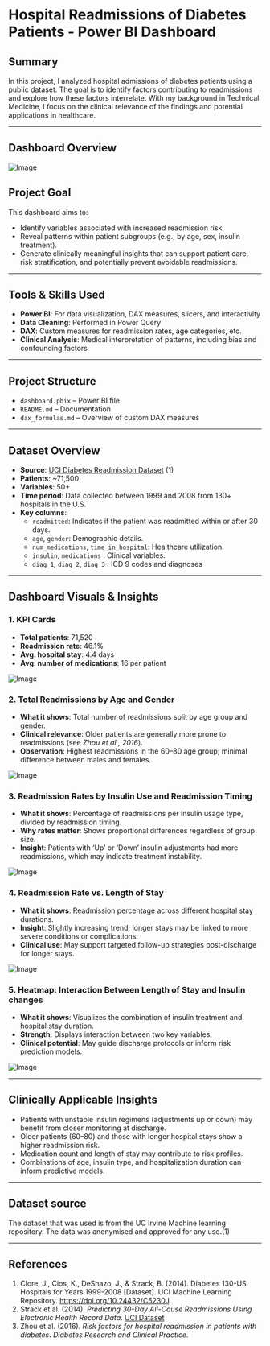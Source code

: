 # Hospital Readmissions of Diabetes Patients - Power BI Dashboard

## Summary
In this project, I analyzed hospital admissions of diabetes patients using a public dataset. The goal is to identify factors contributing to readmissions and explore how these factors interrelate. With my background in Technical Medicine, I focus on the clinical relevance of the findings and potential applications in healthcare.

---
## Dashboard Overview

![Image](https://github.com/user-attachments/assets/1b124242-b044-4eec-a1f4-8f136f99b423)



## Project Goal

This dashboard aims to:

- Identify variables associated with increased readmission risk.
- Reveal patterns within patient subgroups (e.g., by age, sex, insulin treatment).
- Generate clinically meaningful insights that can support patient care, risk stratification, and potentially prevent avoidable readmissions.

---


##  Tools & Skills Used

- **Power BI**: For data visualization, DAX measures, slicers, and interactivity  
- **Data Cleaning**: Performed in Power Query  
- **DAX**: Custom measures for readmission rates, age categories, etc.  
- **Clinical Analysis**: Medical interpretation of patterns, including bias and confounding factors

---

## Project Structure

- `dashboard.pbix` – Power BI file  
- `README.md` – Documentation  
- `dax_formulas.md` – Overview of custom DAX measures  

---

## Dataset Overview

- **Source**: [UCI Diabetes Readmission Dataset](https://archive.ics.uci.edu/ml/datasets/diabetes+130-us+hospitals+for+years+1999-2008) (1)  
- **Patients**: ~71,500  
- **Variables**: 50+  
- **Time period**: Data collected between 1999 and 2008 from 130+ hospitals in the U.S.  
- **Key columns**:
  - `readmitted`: Indicates if the patient was readmitted within or after 30 days.
  - `age`, `gender`: Demographic details.
  - `num_medications`, `time_in_hospital`: Healthcare utilization.
  - `insulin`, `medications` : Clinical variables.
  - `diag_1`, `diag_2`, `diag_3` : ICD 9 codes and diagnoses

---

## Dashboard Visuals & Insights

### 1. **KPI Cards**
- **Total patients**: 71,520  
- **Readmission rate**: 46.1%  
- **Avg. hospital stay**: 4.4 days  
- **Avg. number of medications**: 16 per patient

![Image](https://github.com/user-attachments/assets/e5fc3bbc-9bc5-4740-81e2-de41b9a563c8)

### 2. **Total Readmissions by Age and Gender**
- **What it shows**: Total number of readmissions split by age group and gender.
- **Clinical relevance**: Older patients are generally more prone to readmissions (see *Zhou et al., 2016*).
- **Observation**: Highest readmissions in the 60–80 age group; minimal difference between males and females.

![Image](https://github.com/user-attachments/assets/dbc2c095-9085-4764-bf67-5fd0b574f9c6)

### 3. **Readmission Rates by Insulin Use and Readmission Timing**
- **What it shows**: Percentage of readmissions per insulin usage type, divided by readmission timing.
- **Why rates matter**: Shows proportional differences regardless of group size.
- **Insight**: Patients with ‘Up’ or ‘Down’ insulin adjustments had more readmissions, which may indicate treatment instability.

![Image](https://github.com/user-attachments/assets/0e90e945-2c7b-4478-b83e-4b3fee8316ac)

### 4. **Readmission Rate vs. Length of Stay**
- **What it shows**: Readmission percentage across different hospital stay durations.
- **Insight**: Slightly increasing trend; longer stays may be linked to more severe conditions or complications.
- **Clinical use**: May support targeted follow-up strategies post-discharge for longer stays.

![Image](https://github.com/user-attachments/assets/f4d8c56f-6c5c-4871-9409-61c9b264759f)

### 5. **Heatmap: Interaction Between Length of Stay and Insulin changes**
- **What it shows**: Visualizes the combination of insulin treatment and hospital stay duration.
- **Strength**: Displays interaction between two key variables.
- **Clinical potential**: May guide discharge protocols or inform risk prediction models.

![Image](https://github.com/user-attachments/assets/e0006a3c-6f6c-49fd-a33b-fbdcdfda4f02)

---

## Clinically Applicable Insights

- Patients with unstable insulin regimens (adjustments up or down) may benefit from closer monitoring at discharge.  
- Older patients (60–80) and those with longer hospital stays show a higher readmission risk.  
- Medication count and length of stay may contribute to risk profiles.  
- Combinations of age, insulin type, and hospitalization duration can inform predictive models.

---

## Dataset source
The dataset that was used is from the UC Irvine Machine learning repository. The data was anonymised and approved for any use.(1)

---
## References
1. Clore, J., Cios, K., DeShazo, J., & Strack, B. (2014). Diabetes 130-US Hospitals for Years 1999-2008 [Dataset]. UCI Machine Learning Repository. https://doi.org/10.24432/C5230J.
2. Strack et al. (2014). *Predicting 30-Day All-Cause Readmissions Using Electronic Health Record Data*. [UCI Dataset](https://archive.ics.uci.edu/ml/datasets/diabetes+130-us+hospitals+for+years+1999-2008)  
3. Zhou et al. (2016). *Risk factors for hospital readmission in patients with diabetes*. *Diabetes Research and Clinical Practice*.

